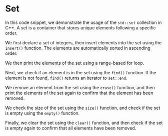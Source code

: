 # Set
In this code snippet, we demonstrate the usage of the `std::set` collection in C++. A set is a container that stores unique elements following a specific order. 

We first declare a set of integers, then insert elements into the set using the `insert()` function. The elements are automatically sorted in ascending order.

We then print the elements of the set using a range-based for loop. 

Next, we check if an element is in the set using the `find()` function. If the element is not found, `find()` returns an iterator to `set::end`.

We remove an element from the set using the `erase()` function, and then print the elements of the set again to confirm that the element has been removed.

We check the size of the set using the `size()` function, and check if the set is empty using the `empty()` function.

Finally, we clear the set using the `clear()` function, and then check if the set is empty again to confirm that all elements have been removed.